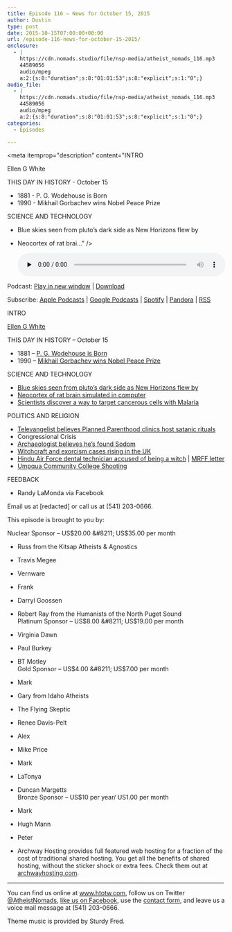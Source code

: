 ```yaml
---
title: ﻿Episode 116 – News for October 15, 2015
author: Dustin
type: post
date: 2015-10-15T07:00:00+00:00
url: /episode-116-news-for-october-15-2015/
enclosure:
  - |
    https://cdn.nomads.studio/file/nsp-media/atheist_nomads_116.mp3
    44589056
    audio/mpeg
    a:2:{s:8:"duration";s:8:"01:01:53";s:8:"explicit";s:1:"0";}
audio_file:
  - |
    https://cdn.nomads.studio/file/nsp-media/atheist_nomads_116.mp3
    44589056
    audio/mpeg
    a:2:{s:8:"duration";s:8:"01:01:53";s:8:"explicit";s:1:"0";}
categories:
  - Episodes

---
```

<div itemscope itemtype="http://schema.org/AudioObject">
  <meta itemprop="name" content="﻿Episode 116 &#8211; News for October 15, 2015" />
  
  <meta itemprop="uploadDate" content="2015-10-15T01:00:00-06:00" />
  
  <meta itemprop="encodingFormat" content="audio/mpeg" />
  
  <meta itemprop="duration" content="PT1H01M53S" />
  
  <meta itemprop="description" content="INTRO

Ellen G White

THIS DAY IN HISTORY - October 15
* 1881 - P. G. Wodehouse is Born
* 1990 - Mikhail Gorbachev wins Nobel Peace Prize

SCIENCE AND TECHNOLOGY
* Blue skies seen from pluto’s dark side as New Horizons flew by
* Neocortex of rat brai..." />
  
  <meta itemprop="contentUrl" content="https://dts.podtrac.com/redirect.mp3/cdn.nomads.studio/file/nsp-media/atheist_nomads_116.mp3" />
  
  <meta itemprop="contentSize" content="42.5" />
  </p> 
  
  <div class="powerpress_player" id="powerpress_player_8373">
    <audio class="wp-audio-shortcode" id="audio-5120-117" preload="none" style="width: 100%;" controls="controls"><source type="audio/mpeg" src="https://dts.podtrac.com/redirect.mp3/cdn.nomads.studio/file/nsp-media/atheist_nomads_116.mp3?_=117" /><a href="https://dts.podtrac.com/redirect.mp3/cdn.nomads.studio/file/nsp-media/atheist_nomads_116.mp3">https://dts.podtrac.com/redirect.mp3/cdn.nomads.studio/file/nsp-media/atheist_nomads_116.mp3</a></audio>
  </div>
</div>

<p class="powerpress_links powerpress_links_mp3">
  Podcast: <a href="https://dts.podtrac.com/redirect.mp3/cdn.nomads.studio/file/nsp-media/atheist_nomads_116.mp3" class="powerpress_link_pinw" target="_blank" title="Play in new window" onclick="return powerpress_pinw('https://htotw.com/?powerpress_pinw=5120-podcast');" rel="nofollow">Play in new window</a> | <a href="https://dts.podtrac.com/redirect.mp3/cdn.nomads.studio/file/nsp-media/atheist_nomads_116.mp3" class="powerpress_link_d" title="Download" rel="nofollow" download="atheist_nomads_116.mp3">Download</a>
</p>

<p class="powerpress_links powerpress_subscribe_links">
  Subscribe: <a href="https://podcasts.apple.com/us/podcast/humanists-take-on-the-world/id530050098?mt=2&ls=1" class="powerpress_link_subscribe powerpress_link_subscribe_itunes" target="_blank" title="Subscribe on Apple Podcasts" rel="nofollow">Apple Podcasts</a> | <a href="https://www.google.com/podcasts?feed=aHR0cDovL2F0aGVpc3Rub21hZHMubGlic3luLmNvbS9yc3M%3D" class="powerpress_link_subscribe powerpress_link_subscribe_googleplay" target="_blank" title="Subscribe on Google Podcasts" rel="nofollow">Google Podcasts</a> | <a href="https://open.spotify.com/show/3LzK2xZGike6Tc1GEMtMbr?si=LieN9SNuTpq96smuaUsH8A" class="powerpress_link_subscribe powerpress_link_subscribe_spotify" target="_blank" title="Subscribe on Spotify" rel="nofollow">Spotify</a> | <a href="https://www.pandora.com/podcast/atheist-nomads/PC:10122?corr=62071012&part=ug" class="powerpress_link_subscribe powerpress_link_subscribe_pandora" target="_blank" title="Subscribe on Pandora" rel="nofollow">Pandora</a> | <a href="https://htotw.com/feed/podcast/" class="powerpress_link_subscribe powerpress_link_subscribe_rss" target="_blank" title="Subscribe via RSS" rel="nofollow">RSS</a>
</p>

INTRO

<a href="http://www.whiteestate.org/about/egwbio.asp" target="_blank" rel="noopener">Ellen G White</a>

THIS DAY IN HISTORY &#8211; October 15  
* 1881 &#8211; <a href="http://www.history.com/this-day-in-history/p-g-wodehouse-is-born" target="_blank" rel="noopener">P. G. Wodehouse is Born</a>  
* 1990 &#8211; <a href="http://www.history.com/this-day-in-history/mikhail-gorbachev-wins-nobel-peace-prize" target="_blank" rel="noopener">Mikhail Gorbachev wins Nobel Peace Prize</a>

SCIENCE AND TECHNOLOGY  
* <a href="http://solarsystem.nasa.gov/news/2015/10/08/new-horizons-finds-blue-skies-and-water-ice-on-pluto" target="_blank" rel="noopener">Blue skies seen from pluto’s dark side as New Horizons flew by</a>  
* <a href="http://www.nature.com/news/fragment-of-rat-brain-simulated-in-supercomputer-1.18536" target="_blank" rel="noopener">Neocortex of rat brain simulated in computer</a>  
* <a href="http://www.sciencedirect.com/science/article/pii/S1535610815003347" target="_blank" rel="noopener">Scientists discover a way to target cancerous cells with Malaria</a>

POLITICS AND RELIGION  
* <a href="http://www.rawstory.com/2015/10/televangelist-satanic-temples-are-hidden-in-planned-parenthood-clinics-as-legal-cover-for-child-sacrifice/" target="_blank" rel="noopener">Televangelist believes Planned Parenthood clinics host satanic rituals</a>  
* Congressional Crisis  
* <a href="http://christiannews.net/2015/10/05/archaeologist-believes-remains-of-sodoms-fiery-destruction-have-been-found/" target="_blank" rel="noopener">Archaeologist believes he’s found Sodom</a>  
* <a href="http://bigstory.ap.org/article/a8b8da9448e840a28d49f81f0575fcbf/uk-police-says-witchcraft-exorcism-cases-rise" target="_blank" rel="noopener">Witchcraft and exorcism cases rising in the UK</a>  
* <a href="http://www.airforcetimes.com/story/military/2015/10/05/air-force-dental-technician-accused-witch/73398304/" target="_blank" rel="noopener">Hindu Air Force dental technician accused of being a witch</a> | <a href="http://militaryreligiousfreedom.org/press-releases/2015/MRFF_DemandLetter-Client_DeborahSchoenfeld.pdf" target="_blank" rel="noopener">MRFF letter</a>  
* <a href="https://en.wikipedia.org/wiki/Umpqua_Community_College_shooting" target="_blank" rel="noopener">Umpqua Community College Shooting</a>

FEEDBACK  
* Randy LaMonda via Facebook

Email us at [redacted] or call us at (541) 203-0666.

This episode is brought to you by:

Nuclear Sponsor &#8211; US$20.00 &#8211; US$35.00 per month  
* Russ from the Kitsap Atheists & Agnostics  
* Travis Megee  
* Vernware  
* Frank  
* Darryl Goossen  
* Robert Ray from the Humanists of the North Puget Sound  
Platinum Sponsor &#8211; US$8.00 &#8211; US$19.00 per month  
* Virginia Dawn  
* Paul Burkey  
* BT Motley  
Gold Sponsor &#8211; US$4.00 &#8211; US$7.00 per month  
* Mark  
* Gary from Idaho Atheists  
* The Flying Skeptic  
* Renee Davis-Pelt  
* Alex  
* Mike Price  
* Mark  
* LaTonya  
* Duncan Margetts  
Bronze Sponsor &#8211; US$10 per year/ US1.00 per month  
* Mark  
* Hugh Mann  
* Peter

* Archway Hosting provides full featured web hosting for a fraction of the cost of traditional shared hosting. You get all the benefits of shared hosting, without the sticker shock or extra fees. Check them out at <a href="http://archwayhosting.com/" target="_blank" rel="noopener">archwayhosting.com</a>.

<hr width="500" />

You can find us online at <a href="https://www.htotw.com/" target="_blank" rel="noopener">www.htotw.com</a>, follow us on Twitter <a href="https://twitter.com/AtheistNomads" target="_blank" rel="noopener">@AtheistNomads</a>, <a href="https://htotw.com/facebook" target="_blank" rel="noopener">like us on Facebook</a>, use the [contact form](https://htotw.com/contact), and leave us a voice mail message at (541) 203-0666.

Theme music is provided by Sturdy Fred.